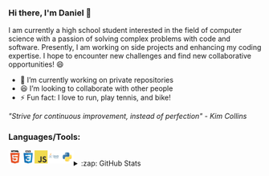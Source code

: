 ### Hi there, I'm Daniel 👋

I am currently a high school student interested in the field of computer science with a passion of solving complex problems with code and software. Presently, I am working on side projects and enhancing my coding expertise. I hope to encounter new challenges and find new collaborative opportunities! 😄

- 🌱 I’m currently working on private repositories
- 😆 I’m looking to collaborate with other people
- ⚡ Fun fact: I love to run, play tennis, and bike!

<i> "Strive for continuous improvement, instead of perfection" - Kim Collins </i>

### Languages/Tools:

<img align="left" alt="HTML5" width="26px" src="https://raw.githubusercontent.com/github/explore/80688e429a7d4ef2fca1e82350fe8e3517d3494d/topics/html/html.png" />
<img align="left" alt="CSS3" width="26px" src="https://raw.githubusercontent.com/github/explore/80688e429a7d4ef2fca1e82350fe8e3517d3494d/topics/css/css.png" />
<img align="left" alt="JavaScript" width="26px" src="https://raw.githubusercontent.com/github/explore/80688e429a7d4ef2fca1e82350fe8e3517d3494d/topics/javascript/javascript.png" />
<img align="left" alt="Java" width="26px" src="https://raw.githubusercontent.com/github/explore/80688e429a7d4ef2fca1e82350fe8e3517d3494d/topics/java/java.png" />
<img align="left" alt="Python" width="26px" src="https://raw.githubusercontent.com/github/explore/80688e429a7d4ef2fca1e82350fe8e3517d3494d/topics/python/python.png" />

<br />

<!--END_SECTION:activity-->

</details>

<details>
<summary>:zap: GitHub Stats</summary>

<img align="left" alt="Daniel's GitHub Stats" src="https://github-readme-stats.codestackr.vercel.app/api?username=dchn&show_icons=true&hide_border=true" />

</details>
